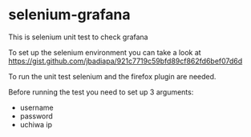 # selenium-grafana

This is selenium unit test to check grafana

To set up the selenium environment you can take a look at
https://gist.github.com/jbadiapa/921c7719c59bfd89cf862fd6bef07d6d

To run the unit test selenium and the firefox plugin are needed.

Before running the test you need to set up 3 arguments:
- username
- password
- uchiwa ip
